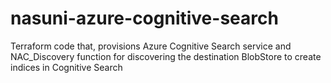 # nasuni-azure-cognitive-search
Terraform code that, provisions Azure Cognitive Search service and NAC_Discovery function for discovering the destination BlobStore to create indices in Cognitive Search 
